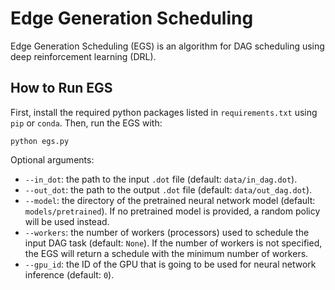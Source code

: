 # Edge Generation Scheduling

Edge Generation Scheduling (EGS) is an algorithm for DAG scheduling using deep reinforcement learning (DRL).

## How to Run EGS

First, install the required python packages listed in `requirements.txt` using  `pip` or `conda`. Then, run the EGS with:

```
python egs.py
```

Optional arguments:

* `--in_dot`: the path to the input `.dot` file (default: `data/in_dag.dot`).
* `--out_dot`: the path to the output `.dot` file (default: `data/out_dag.dot`).
* `--model`: the directory of the pretrained neural network model (default: `models/pretrained`). If no pretrained model is provided, a random policy will be used instead.
* `--workers`: the number of workers (processors) used to schedule the input DAG task (default: `None`). If the number of workers is not specified, the EGS will return a schedule with the minimum number of workers.
* `--gpu_id`: the ID of the GPU that is going to be used for neural network inference (default: `0`).
